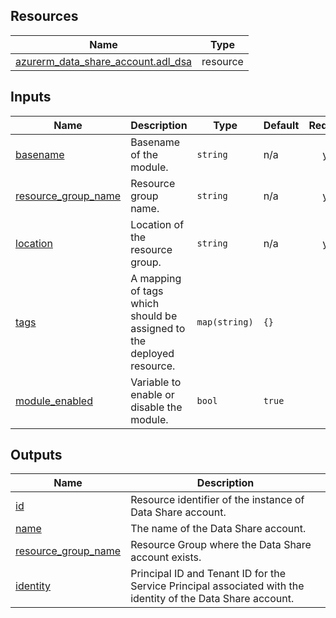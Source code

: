 <!-- BEGIN_TF_DOCS -->
## Resources

| Name | Type |
|------|------|
| [azurerm_data_share_account.adl_dsa](https://registry.terraform.io/providers/hashicorp/azurerm/latest/docs/resources/data_share_account) | resource |

## Inputs

| Name | Description | Type | Default | Required |
|------|-------------|------|---------|:--------:|
| <a name="input_basename"></a> [basename](#input\_basename) | Basename of the module. | `string` | n/a | yes |
| <a name="input_resource_group_name"></a> [resource\_group\_name](#input\_resource\_group\_name) | Resource group name. | `string` | n/a | yes |
| <a name="input_location"></a> [location](#input\_location) | Location of the resource group. | `string` | n/a | yes |
| <a name="input_tags"></a> [tags](#input\_tags) | A mapping of tags which should be assigned to the deployed resource. | `map(string)` | `{}` | no |
| <a name="input_module_enabled"></a> [module\_enabled](#input\_module\_enabled) | Variable to enable or disable the module. | `bool` | `true` | no |

## Outputs

| Name | Description |
|------|-------------|
| <a name="output_id"></a> [id](#output\_id) | Resource identifier of the instance of Data Share account. |
| <a name="output_name"></a> [name](#output\_name) | The name of the Data Share account. |
| <a name="output_resource_group_name"></a> [resource\_group\_name](#output\_resource\_group\_name) | Resource Group where the Data Share account exists. |
| <a name="output_identity"></a> [identity](#output\_identity) | Principal ID and Tenant ID for the Service Principal associated with the identity of the Data Share account. |
<!-- END_TF_DOCS -->